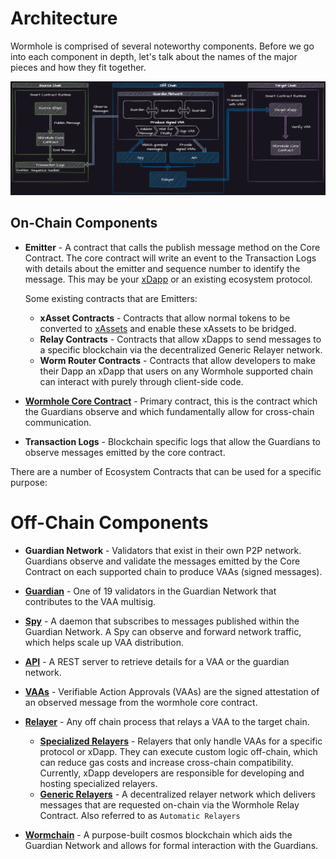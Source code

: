 # Architecture

Wormhole is comprised of several noteworthy components. Before we go into each component in depth, let's talk about the names of the major pieces and how they fit together.

![Detailed Flow](../.gitbook/assets/core-concepts/detailed-flow-dark.png)

## On-Chain Components

- **Emitter** - A contract that calls the publish message method on the Core Contract. The core contract will write an event to the Transaction Logs with details about the emitter and sequence number to identify the message.  This may be your [xDapp](../reference/glossary.md#xdapp) or an existing ecosystem protocol.

  Some existing contracts that are Emitters:
  - **xAsset Contracts** - Contracts that allow normal tokens to be converted to [xAssets](../reference/glossary.md#xassets) and enable these xAssets to be bridged.
  - **Relay Contracts** - Contracts that allow xDapps to send messages to a specific blockchain via the decentralized Generic Relayer network.
  - **Worm Router Contracts** - Contracts that allow developers to make their Dapp an xDapp that users on any Wormhole supported chain can interact with purely through client-side code.

- [**Wormhole Core Contract**](../guide/components/core-contracts.md) - Primary contract, this is the contract which the Guardians observe and which fundamentally allow for cross-chain communication. 
- **Transaction Logs** - Blockchain specific logs that allow the Guardians to observe messages emitted by the core contract.

There are a number of Ecosystem Contracts that can be used for a specific purpose:




# Off-Chain Components

- **Guardian Network** - Validators that exist in their own P2P network. Guardians observe and validate the messages emitted by the Core Contract on each supported chain to produce VAAs (signed messages).

- [**Guardian**](../guide/components/guardian.md) - One of 19 validators in the Guardian Network that contributes to the VAA multisig.

- [**Spy**](../guide/components/spy.md) - A daemon that subscribes to messages published within the Guardian Network. A Spy can observe and forward network traffic, which helps scale up VAA distribution. 

- [**API**](../guide/components/api.md) - A REST server to retrieve details for a VAA or the guardian network.

- [**VAAs**](../guide/components/vaa.md) - Verifiable Action Approvals (VAAs) are the signed attestation of an observed message from the wormhole core contract.

- [**Relayer**](../guide/components/relayer.md) - Any off chain process that relays a VAA to the target chain. 

  - [**Specialized Relayers**](../guide/components/relayer.md#specialized-relayers) - Relayers that only handle VAAs for a specific protocol or xDapp. They can execute custom logic off-chain, which can reduce gas costs and increase cross-chain compatibility. Currently, xDapp developers are responsible for developing and hosting specialized relayers.
  - [**Generic Relayers**](../guide/components/relayer.md#automatic-relayers) - A decentralized relayer network which delivers messages that are requested on-chain via the Wormhole Relay Contract. Also referred to as `Automatic Relayers`

- [**Wormchain**](../guide/components/wormchain.md) - A purpose-built cosmos blockchain which aids the Guardian Network and allows for formal interaction with the Guardians.
